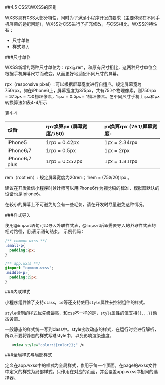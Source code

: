 ##4.5 CSS和WXSS的区别

WXSS具有CSS大部分特性，同时为了满足小程序开发的要求（主要体现在不同手机屏幕的适配问题），WXSS对CSS进行了扩充修改，与CSS相比，WXSS的特性有：

* 尺寸单位
* 样式导入

###尺寸单位

WXSS新增的两种尺寸单位为：rpx与rem，和原有尺寸相比，这两种尺寸单位会根据手机屏幕尺寸而改变，从而更好地适配不同尺寸的屏幕。

rpx（responsive pixel）: 可以根据屏幕宽度进行自适应。规定屏幕宽为750rpx。如在iPhone6上，屏幕宽度为375px，共有750个物理像素，则750rpx = 375px = 750物理像素，1rpx = 0.5px = 1物理像素。在不同尺寸手机上rpx和px转换算法如表4-4所示

表4-4

|设备	|rpx换算px (屏幕宽度/750)	|px换算rpx (750/屏幕宽度)|
|:--|:--|:--|
|iPhone5	|1rpx = 0.42px	|1px = 2.34rpx|
|iPhone6/7	|1rpx = 0.5px	|1px = 2rpx|
|iPhone6/7 plus	|1rpx = 0.552px	|1px = 1.81rpx|
rem（root em）: 规定屏幕宽度为20rem；1rem = (750/20)rpx 。

建议在开发微信小程序时设计师可以用iPhone6作为视觉稿的标准，模拟器默认的设备也是iphone6。

在较小的屏幕上不可避免的会有一些毛刺，请在开发时尽量避免这种情况。

###样式导入

使用@import语句可以导入外联样式表，@import后跟需要导入的外联样式表的相对路径，用;表示语句结束。
示例代码：
```css
/** common.wxss **/
.small-p{
  padding:5px;
}

/** app.wxss **/
@import "common.wxss";
.middle-p:{
  padding:15px;
}
```
###内联样式

小程序组件除了支持`class`，`id`等还支持使用`style`属性来控制组件的样式。

`style`控制的样式优先级最高，和css不一样的是，`style`属性的值支持`{{...}}`动态设置。

一般静态的样式统一写到class中。style接收动态的样式，在运行时会进行解析，所以不要将静态的样式写进style中，以免影响渲染速度。
```xml
   <view style="color:{{color}};" />
```


###全局样式与局部样式

定义在app.wxss中的样式为全局样式，作用于每一个页面。在page的wxss文件中定义的样式为局部样式，只作用在对应的页面，并会覆盖app.wxss中相同的选择器。
